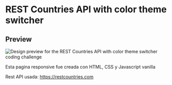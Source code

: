 # REST Countries API with color theme switcher

## Preview

![Design preview for the REST Countries API with color theme switcher coding challenge](./design/desktop-preview.jpg)


Esta pagina responsive fue creada con HTML, CSS y Javascript vanilla

Rest API usada:  https://restcountries.com
